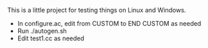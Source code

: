 This is a little project for testing things on Linux and Windows.

* In configure.ac, edit from CUSTOM to END CUSTOM as needed
* Run ./autogen.sh
* Edit test1.cc as needed
